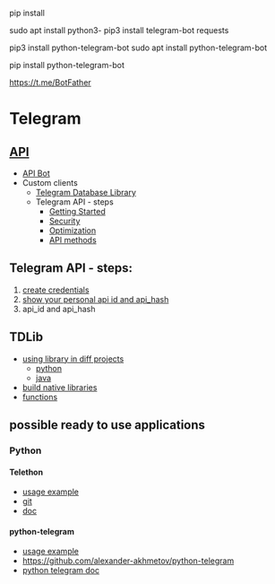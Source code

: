 pip install 

sudo apt install python3-
pip3 install telegram-bot 
requests


pip3 install python-telegram-bot
sudo apt install python-telegram-bot


pip install python-telegram-bot


https://t.me/BotFather

# Telegram 
## [API](https://core.telegram.org/api)
* [API Bot](https://core.telegram.org/bots/api)
* Custom clients
  * [Telegram Database Library](https://core.telegram.org/tdlib)
  * Telegram API - steps
    - [Getting Started](https://core.telegram.org/api#getting-started)
    - [Security](https://core.telegram.org/api#security)
    - [Optimization](https://core.telegram.org/api#optimization)
    - [API methods](https://core.telegram.org/api#api-methods)
  
## Telegram API - steps:
1. [create credentials](https://my.telegram.org/auth?to=apps)
2. [show your personal api id and api_hash](https://my.telegram.org/apps)
3. api_id and api_hash

## TDLib
* [using library in diff projects](https://github.com/tdlib/td/blob/master/example/README.md)
  * [python](https://github.com/alexander-akhmetov/python-telegram)
  * [java](https://github.com/tdlib/td/tree/master/example/java)
* [build native libraries](https://tdlib.github.io/td/build.html?language=Java)
* [functions](https://core.telegram.org/tdlib/docs/classtd_1_1td__api_1_1_function.html)

## possible ready to use applications
### Python
#### Telethon
* [usage example](https://github.com/cherkavi/python-utilities/tree/master/telegram)
* [git](https://github.com/LonamiWebs/Telethon)
* [doc](https://docs.telethon.dev/en/stable/)

#### python-telegram
* [usage example](https://github.com/cherkavi/python-utilities/blob/master/telegram/)
* https://github.com/alexander-akhmetov/python-telegram
* [python telegram doc](https://python-telegram.readthedocs.io/latest/tutorial.html)

